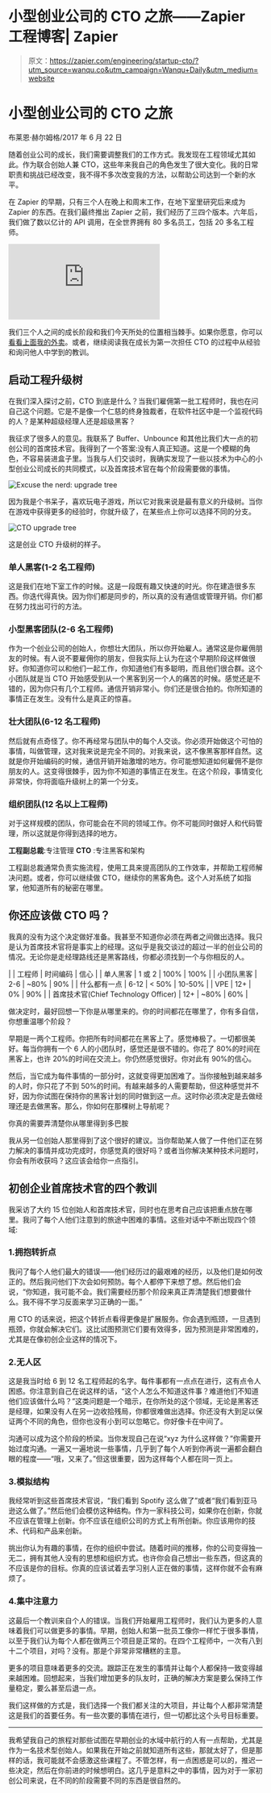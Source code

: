 # 小型创业公司的 CTO 之旅——Zapier 工程博客| Zapier

> 原文：<https://zapier.com/engineering/startup-cto/?utm_source=wanqu.co&utm_campaign=Wanqu+Daily&utm_medium=website>

# 小型创业公司的 CTO 之旅

布莱恩·赫尔姆格/2017 年 6 月 22 日

随着创业公司的成长，我们需要调整我们的工作方式。我发现在工程领域尤其如此。作为联合创始人兼 CTO，这些年来我自己的角色发生了很大变化。我的日常职责和挑战已经改变，我不得不多次改变我的方法，以帮助公司达到一个新的水平。

在 Zapier 的早期，只有三个人在晚上和周末工作，在地下室里研究后来成为 Zapier 的东西。在我们最终推出 Zapier 之前，我们经历了三四个版本。六年后，我们做了数以亿计的 API 调用，在全世界拥有 80 多名员工，包括 20 多名工程师。

<iframe src="https://www.youtube.com/embed/t5Y-kHhT7Qc" frameborder="0" allowfullscreen="">视频</iframe>

我们三个人之间的成长阶段和我们今天所处的位置相当棘手。如果你愿意，你可以[看看上面我的外卖](https://www.youtube.com/watch?v=t5Y-kHhT7Qc&utm_source=zapier.com&utm_medium=referral&utm_campaign=zapier)。或者，继续阅读我在成长为第一次担任 CTO 的过程中从经验和询问他人中学到的教训。

## 启动工程升级树

在我们深入探讨之前，CTO 到底是什么？当我们雇佣第一批工程师时，我也在问自己这个问题。它是不是像一个仁慈的终身独裁者，在软件社区中是一个监视代码的人？是某种超级经理人还是超级黑客？

我征求了很多人的意见。我联系了 Buffer、Unbounce 和其他比我们大一点的初创公司的首席技术官。我得到了一个答案:没有人真正知道。这是一个模糊的角色，不容易装进盒子里。当我与人们交谈时，我确实发现了一些以技术为中心的小型创业公司成长的共同模式，以及首席技术官在每个阶段需要做的事情。

![Excuse the nerd: upgrade tree](img/64d15a8807aec44f66b4e8ff379713cf.png)

因为我是个书呆子，喜欢玩电子游戏，所以它对我来说是最有意义的升级树。当你在游戏中获得更多的经验时，你就升级了，在某些点上你可以选择不同的分支。

![CTO upgrade tree](img/be9c06f4686bc00d54fbd684a10c65e1.png)

这是创业 CTO 升级树的样子。

### 单人黑客(1-2 名工程师)

这是我们在地下室工作的时候。这是一段既有趣又快速的时光。你在建造很多东西。你迭代得真快。因为你们都是同步的，所以真的没有通信或管理开销。你们都在努力找出可行的方法。

### 小型黑客团队(2-6 名工程师)

作为一个创业公司的创始人，你想壮大团队，所以你开始雇人。通常这是你雇佣朋友的时候。有人说不要雇佣你的朋友，但我实际上认为在这个早期阶段这样做很好。你知道你可以和他们一起工作，你知道他们有多聪明，而且他们很合群。这个小团队就是当 CTO 开始感受到从一个黑客到另一个人的痛苦的时候。感觉还是不错的，因为你只有几个工程师。通信开销非常小。你们还是很合拍的。你所知道的事情正在发生。没有什么是真正的惊喜。

### 壮大团队(6-12 名工程师)

然后就有点奇怪了。你不再经常与团队中的每个人交谈。你必须开始做这个可怕的事情，叫做管理，这对我来说是完全不同的。对我来说，这不像黑客那样自然。这就是你开始编码的时候，通信开销开始激增的地方。你可能想知道如何雇佣不是你朋友的人。这变得很棘手，因为你不知道的事情正在发生。在这个阶段，事情变化非常快，你将面临升级树上的第一个分支。

### 组织团队(12 名以上工程师)

对于这样规模的团队，你可能会在不同的领域工作。你不可能同时做好人和代码管理，所以这就是你得到选择的地方。

**工程副总裁**:专注管理
**CTO** :专注黑客和架构

工程副总裁通常负责实施流程，使用工具来提高团队的工作效率，并帮助工程师解决问题。或者，你可以继续做 CTO，继续你的黑客角色。这个人对系统了如指掌，他知道所有的秘密在哪里。

## 你还应该做 CTO 吗？

我真的没有为这个决定做好准备。我甚至不知道你必须在两者之间做出选择。我只是认为首席技术官将是事实上的经理。这似乎是我交谈过的超过一半的创业公司的情况。无论你是走经理路线还是黑客路线，你都必须找到一个与你相反的人。

|  | 工程师 | 时间编码 | 信心 |
| 单人黑客 | 1 或 2 | 100% | 100% |
| 小团队黑客 | 2-6 | ~80% | 90% |
| 什么都有一点 | 6-12 | < 50% | 10-50% |
| VPE | 12+ | 0% | 90% |
| 首席技术官(Chief Technology Officer) | 12+ | ~80% | 60% |

做决定时，最好回想一下你是从哪里来的。你的时间都花在哪里了，你有多自信，你想重温哪个阶段？

早期是一两个工程师。你把所有时间都花在黑客上了。感觉棒极了。一切都很美好。每当你拥有一个 6 人的小团队时，感觉还是很不错的。你花了 80%的时间在黑客上，也许 20%的时间在交流上。你仍然感觉很好。你对此有 90%的信心。

然后，当它成为每件事情的一部分时，这就变得更加困难了。当你接触到越来越多的人时，你只花了不到 50%的时间。有越来越多的人需要帮助，但这种感觉并不好，因为你试图在保持你的黑客计划的同时做到这一点。这时你必须决定是去做经理还是去做黑客。那么，你如何在那棵树上导航呢？

你真的需要弄清楚你从哪里得到多巴胺

我从另一位创始人那里得到了这个很好的建议。当你帮助某人做了一件他们正在努力解决的事情并成功完成时，你感觉真的很好吗？或者当你解决某种技术问题时，你会有所收获吗？这应该会给你一点指引。

## 初创企业首席技术官的四个教训

我采访了大约 15 位创始人和首席技术官，同时也在思考自己应该把重点放在哪里。我问了每个人他们注意到的旅途中困难的事情。这些对话中不断出现四个领域:

### 1.拥抱转折点

我问了每个人他们最大的错误——他们经历过的最艰难的经历，以及他们是如何改正的。然后我问他们下次会如何预防。每个人都停下来想了想。然后他们会说，“你知道，我可能不会。我们需要经历那个阶段来真正弄清楚我们想要做什么。我不得不学习反面来学习正确的一面。”

用 CTO 的话来说，把这个转折点看得更像是扩展服务。你会遇到瓶颈，一旦遇到瓶颈，你就会解决它们。这比试图预测它们要有效得多，因为预测是非常困难的，尤其是在像初创企业这样的情况下。

### 2.无人区

这是我当时给 6 到 12 名工程师起的名字。每件事都有一点点在进行，这有点令人困惑。你注意到自己在说这样的话，“这个人怎么不知道这件事？难道他们不知道他们应该做什么吗？”这类问题是一个暗示，在你所处的这个领域，无论是黑客还是经理，如果没有人在另一边收拾残局，你都很难做出选择。你还没有大到足以保证两个不同的角色，但你也没有小到可以忽略它。你好像卡在中间了。

沟通可以成为这个阶段的桥梁。当你发现自己在说“xyz 为什么这样做？”你需要开始过度沟通。一遍又一遍地说一些事情，几乎到了每个人听到你再说一遍都会翻白眼的程度——“哦，又来了。”但这很重要，因为这样每个人都在同一页上。

### 3.模拟结构

我经常听到这些首席技术官说，“我们看到 Spotify 这么做了”或者“我们看到亚马逊这么做了。”然后他们会模仿这种结构。作为一家科技公司，如果你在创新，你就不应该在管理上创新。你不应该在组织公司的方式上有所创新。你应该用你的技术、代码和产品来创新。

挑出你认为有趣的事情，在你的组织中尝试。随着时间的推移，你的公司变得独一无二，拥有其他人没有的思想和组织方式。也许你会自己想出一些东西，但这真的不应该是你的目标。你真的应该试着去学习别人正在做的事情，这样你就不会有麻烦了。

### 4.集中注意力

这最后一个教训来自个人的错误。当我们开始雇用工程师时，我们认为更多的人意味着我们可以做更多的事情。早期，创始人和第一批员工像你一样忙于很多事情，以至于我们认为每个人都在做两三个项目是正常的。在四个工程师中，一次有八到十二个项目，对吗？没有。那是个非常非常糟糕的主意。

更多的项目意味着更多的交流。跟踪正在发生的事情并让每个人都保持一致变得越来越困难。回想起来，当我们增加更多的队友时，正确的解决方案是要么保持工作量稳定，要么甚至后退一点。

我们这样做的方式是，我们选择一个我们都关注的大项目，并让每个人都非常清楚这是我们的首要任务。有一些次要的事情在进行，但一切都比这个头号目标重要。

* * *

我希望我自己的旅程对那些试图在早期创业的水域中航行的人有一点帮助，尤其是作为一名技术型创始人。如果我在开始之前就知道所有这些，那就太好了，但是那样的话，我可能就不会感激这些课程了。不管怎样，有一点困惑是可以的，推迟一些决定，然后在你前进的时候想明白。这几乎是意料之中的事情，因为对于一家初创公司来说，在不同的阶段需要不同的东西是很自然的。
